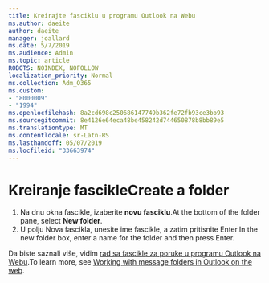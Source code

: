 ```yaml
---
title: Kreirajte fasciklu u programu Outlook na Webu
ms.author: daeite
author: daeite
manager: joallard
ms.date: 5/7/2019
ms.audience: Admin
ms.topic: article
ROBOTS: NOINDEX, NOFOLLOW
localization_priority: Normal
ms.collection: Adm_O365
ms.custom:
- "8000009"
- "1994"
ms.openlocfilehash: 8a2cd698c250686147749b362fe72fb93ce3bb93
ms.sourcegitcommit: 8e4126e64eca48be458242d744650878b8bb89e5
ms.translationtype: MT
ms.contentlocale: sr-Latn-RS
ms.lasthandoff: 05/07/2019
ms.locfileid: "33663974"
---
```

# <a name="create-a-folder"></a><span data-ttu-id="73fb6-102">Kreiranje fascikle</span><span class="sxs-lookup"><span data-stu-id="73fb6-102">Create a folder</span></span>

1. <span data-ttu-id="73fb6-103">Na dnu okna fascikle, izaberite **novu fasciklu**.</span><span class="sxs-lookup"><span data-stu-id="73fb6-103">At the bottom of the folder pane, select **New folder**.</span></span>
2. <span data-ttu-id="73fb6-104">U polju Nova fascikla, unesite ime fascikle, a zatim pritisnite Enter.</span><span class="sxs-lookup"><span data-stu-id="73fb6-104">In the new folder box, enter a name for the folder and then press Enter.</span></span>

<span data-ttu-id="73fb6-105">Da biste saznali više, vidim [rad sa fascikle za poruke u programu Outlook na Webu](https://support.office.com/article/ae0f10d6-54e7-4f29-acd3-78cdc3fdcb9f).</span><span class="sxs-lookup"><span data-stu-id="73fb6-105">To learn more, see [Working with message folders in Outlook on the web](https://support.office.com/article/ae0f10d6-54e7-4f29-acd3-78cdc3fdcb9f).</span></span>